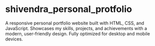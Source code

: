 # shivendra_personal_protfolio
A responsive personal portfolio website built with HTML, CSS, and JavaScript. Showcases my skills, projects, and achievements with a modern, user-friendly design. Fully optimized for desktop and mobile devices.
